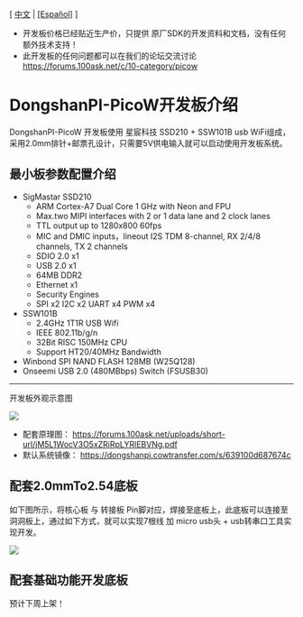 [ [中文](https://dongshanpi.com/DongshanPi-PicoW/01-BoardIntroduction/) | [[Español]](https://dongshanpi.com/DongshanPi-PicoW/01-BoardIntroduction.ES) ]

* 开发板价格已经贴近生产价，只提供 原厂SDK的开发资料和文档，没有任何额外技术支持！
* 此开发板的任何问题都可以在我们的论坛交流讨论 https://forums.100ask.net/c/10-category/picow
# DongshanPI-PicoW开发板介绍

DongshanPI-PicoW 开发板使用 星宸科技 SSD210 + SSW101B usb WiFi组成，采用2.0mm排针+邮票孔设计，只需要5V供电输入就可以启动使用开发板系统。

## 最小板参数配置介绍

* SigMastar SSD210
  * ARM Cortex-A7 Dual Core 1 GHz with Neon and FPU
  * Max.two MIPI interfaces with 2 or 1 data lane and 2 clock lanes
  * TTL output up to 1280x800 60fps
  * MIC and DMIC inputs，lineout I2S TDM 8-channel, RX 2/4/8 channels, TX 2 channels
  * SDIO 2.0 x1
  * USB 2.0 x1
  * 64MB DDR2
  * Ethernet x1
  * Security Engines
  * SPI x2 I2C x2 UART x4 PWM x4
* SSW101B
  * 2.4GHz 1T1R USB Wifi
  * IEEE 802.11b/g/n
  * 32Bit RISC 150MHz  CPU
  * Support HT20/40MHz Bandwidth
* Winbond SPI NAND FLASH 128MB (W25Q128)
* Onseemi  USB 2.0 (480MBbps) Switch  (FSUSB30)

----

开发板外观示意图 

![](https://photos.100ask.net/dongshanpi-docs/DongshanPI-PicoW/DongshanPI-PicoW-TOP.png)



* 配套原理图：     https://forums.100ask.net/uploads/short-url/jM5L1WocV3O5xZRiRpLYRlEBVNg.pdf
* 默认系统镜像：  https://dongshanpi.cowtransfer.com/s/639100d687674c 



## 配套2.0mmTo2.54底板

如下图所示，将核心板  与 转接板 Pin脚对应，焊接至底板上，此底板可以连接至洞洞板上，通过如下方式，就可以实现7根线 加 micro usb头 + usb转串口工具实现开发。

![](https://photos.100ask.net/dongshanpi-docs/DongshanPI-PicoW/DongshanPI-PicoW-FlashUsb.png)



## 配套基础功能开发底板

预计下周上架！
